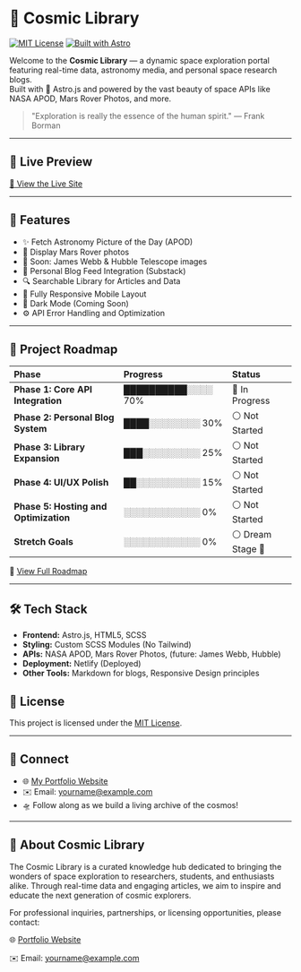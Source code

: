 # 🌌 Cosmic Library

[![MIT License](https://img.shields.io/badge/License-MIT-yellow.svg?style=for-the-badge)](./LICENSE)
[![Built with Astro](https://img.shields.io/badge/Built%20with-Astro-blueviolet?style=for-the-badge)](https://astro.build/)

Welcome to the **Cosmic Library** — a dynamic space exploration portal featuring real-time data, astronomy media, and personal space research blogs.  
Built with 🚀 Astro.js and powered by the vast beauty of space APIs like NASA APOD, Mars Rover Photos, and more.



> "Exploration is really the essence of the human spirit." — Frank Borman

---

## 📸 Live Preview

[🚀 View the Live Site](https://cosmiclibrary.netlify.app/)  

---

## 🚁 Features

- ✨ Fetch Astronomy Picture of the Day (APOD)
- 🚗 Display Mars Rover photos
- 🔭 Soon: James Webb & Hubble Telescope images
- 📝 Personal Blog Feed Integration (Substack)
- 🔍 Searchable Library for Articles and Data
- 📱 Fully Responsive Mobile Layout
- 🌙 Dark Mode (Coming Soon)
- ⚙️ API Error Handling and Optimization

---

## 🚀 Project Roadmap

| Phase | Progress | Status |
|:------|:---------|:-------|
| **Phase 1: Core API Integration** | ██████████░░░░ 70% | 🔵 In Progress |
| **Phase 2: Personal Blog System** | ████░░░░░░░░ 30% | ⚪ Not Started |
| **Phase 3: Library Expansion** | ███░░░░░░░░░ 25% | ⚪ Not Started |
| **Phase 4: UI/UX Polish** | ██░░░░░░░░░░ 15% | ⚪ Not Started |
| **Phase 5: Hosting and Optimization** | ░░░░░░░░░░░░ 0% | ⚪ Not Started |
| **Stretch Goals** | ░░░░░░░░░░░░ 0% | ⚪ Dream Stage 🌟 |

🔗 [View Full Roadmap](./ROADMAP.md)

---

## 🛠️ Tech Stack

- **Frontend:** Astro.js, HTML5, SCSS
- **Styling:** Custom SCSS Modules (No Tailwind)
- **APIs:** NASA APOD, Mars Rover Photos, (future: James Webb, Hubble)
- **Deployment:** Netlify (Deployed)
- **Other Tools:** Markdown for blogs, Responsive Design principles

## 📜 License

This project is licensed under the [MIT License](LICENSE).

---

## 📡 Connect

- 🌐 [My Portfolio Website](https://deviouswings.github.io/PortDev/)
- ✉️ Email: [yourname@example.com](mailto:yourname@example.com)
- 🛸 Follow along as we build a living archive of the cosmos!

---

## 📡 About Cosmic Library
The Cosmic Library is a curated knowledge hub dedicated to bringing the wonders of space exploration to researchers, students, and enthusiasts alike.
Through real-time data and engaging articles, we aim to inspire and educate the next generation of cosmic explorers.

For professional inquiries, partnerships, or licensing opportunities, please contact:

🌐 [Portfolio Website](https://deviouswings.github.io/PortDev/contact.html)

✉️ Email: yourname@example.com

